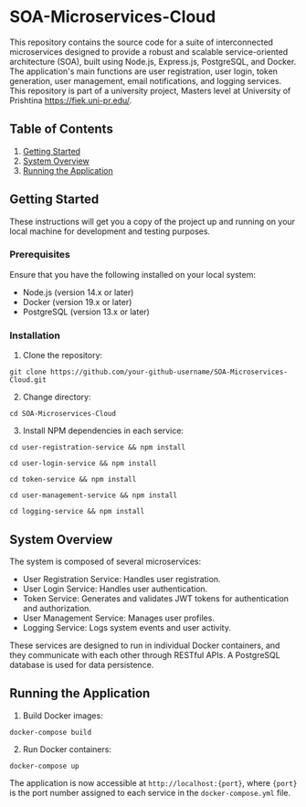 # SOA-Microservices-Cloud

This repository contains the source code for a suite of interconnected microservices designed to provide a robust and scalable service-oriented architecture (SOA), built using Node.js, Express.js, PostgreSQL, and Docker. The application's main functions are user registration, user login, token generation, user management, email notifications, and logging services. This repository is part of a university project, Masters level at University of Prishtina https://fiek.uni-pr.edu/. 

## Table of Contents

1. [Getting Started](#getting-started)
2. [System Overview](#system-overview)
3. [Running the Application](#running-the-application)

## Getting Started

These instructions will get you a copy of the project up and running on your local machine for development and testing purposes.

### Prerequisites

Ensure that you have the following installed on your local system:

- Node.js (version 14.x or later)
- Docker (version 19.x or later)
- PostgreSQL (version 13.x or later)

### Installation

1. Clone the repository:

`git clone https://github.com/your-github-username/SOA-Microservices-Cloud.git`

2. Change directory:

`cd SOA-Microservices-Cloud`

3. Install NPM dependencies in each service:
   
`cd user-registration-service && npm install`

`cd user-login-service && npm install`

`cd token-service && npm install`

`cd user-management-service && npm install`

`cd logging-service && npm install`

## System Overview

The system is composed of several microservices:

- User Registration Service: Handles user registration.
- User Login Service: Handles user authentication.
- Token Service: Generates and validates JWT tokens for authentication and authorization.
- User Management Service: Manages user profiles.
- Logging Service: Logs system events and user activity.

These services are designed to run in individual Docker containers, and they communicate with each other through RESTful APIs. A PostgreSQL database is used for data persistence.

## Running the Application

1. Build Docker images:

`docker-compose build`

2. Run Docker containers:

`docker-compose up`

The application is now accessible at `http://localhost:{port}`, where `{port}` is the port number assigned to each service in the `docker-compose.yml` file.

